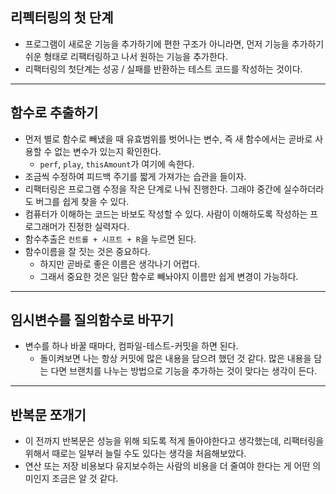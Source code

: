## 리펙터링의 첫 단계
- 프로그램이 새로운 기능을 추가하기에 편한 구조가 아니라면, 먼저 기능을 추가하기 쉬운 형태로 리팩터링하고 나서 원하는 기능을 추가한다.
- 리팩터링의 첫단계는 성공 / 실패를 반환하는 테스트 코드를 작성하는 것이다.

---

## 함수로 추출하기
- 먼저 별로 함수로 빼냈을 때 유효범위를 벗어나는 변수, 즉 새 함수에서는 곧바로 사용할 수 없는 변수가 있는지 확인한다.
  - `perf`, `play`, `thisAmount`가 여기에 속한다.
- 조금씩 수정하여 피드백 주기를 짧게 가져가는 습관을 들이자.
- 리팩터링은 프로그램 수정을 작은 단계로 나눠 진행한다. 그래야 중간에 실수하더라도 버그를 쉽게 찾을 수 있다.
- 컴퓨터가 이해하는 코드는 바보도 작성할 수 있다. 사람이 이해하도록 작성하는 프로그래머가 진정한 실력자다.
- 함수추출은 `컨트롤 + 시프트 + R`을 누르면 된다.
- 함수이름을 잘 짓는 것은 중요하다.
  - 하지만 곧바로 좋은 이름은 생각나기 어렵다.
  - 그래서 중요한 것은 일단 함수로 빼놔야지 이름만 쉽게 변경이 가능하다.

---

## 임시변수를 질의함수로 바꾸기
- 변수를 하나 바꿀 때마다, 컴파일-테스트-커밋을 하면 된다.
  - 돌이켜보면 나는 항상 커밋에 많은 내용을 담으려 했던 것 같다. 많은 내용을 담는 다면 브랜치를 나누는 방법으로 기능을 추가하는 것이 맞다는 생각이 든다.

---

## 반복문 쪼개기
- 이 전까지 반복문은 성능을 위해 되도록 적게 돌아야한다고 생각했는데, 리팩터링을 위해서 때로는 일부러 늘릴 수도 있다는 생각을 처음해보았다.
 - 연산 또는 저장 비용보다 유지보수하는 사람의 비용을 더 줄여야 한다는 게 어떤 의미인지 조금은 알 것 같다.